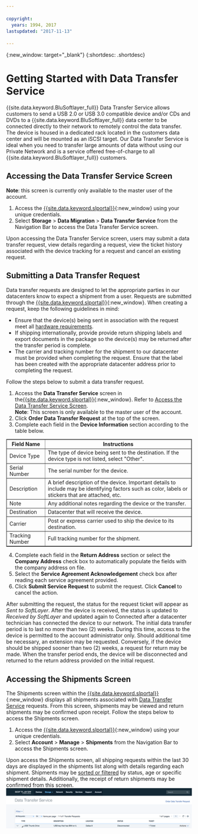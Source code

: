 ```yaml
---

copyright:
  years: 1994, 2017
lastupdated: "2017-11-13"

---
```

{:new_window: target="_blank"}
{:shortdesc: .shortdesc}

# Getting Started with Data Transfer Service

{{site.data.keyword.BluSoftlayer_full}} Data Transfer Service allows customers to send a USB 2.0 or USB 3.0 compatible device and/or CDs and DVDs to a {{site.data.keyword.BluSoftlayer_full}} data center to be connected directly to their network to remotely control the data transfer. The device is housed in a dedicated rack located in the customers data center and will be mounted as an iSCSI target.  Our Data Transfer Service is ideal when you need to transfer large amounts of data without using our Private Network and is a service offered free-of-charge to all {{site.data.keyword.BluSoftlayer_full}} customers.

## Accessing the Data Transfer Service Screen

**Note**: this screen is currently only available to the master user of the account.

1. Access the [{{site.data.keyword.slportal}}](https://control.softlayer.com/){:new_window} using your unique credentials.
2. Select **Storage** > **Data Migration** > **Data Transfer Service** from the Navigation Bar to access the Data Transfer Service screen. <br/>

Upon accessing the Data Transfer Service screen, users may submit a data transfer request, view details regarding a request, view the ticket history associated with the device tracking for a request and cancel an existing request.

## Submitting a Data Transfer Request

Data transfer requests are designed to let the appropriate parties in our datacenters know to expect a shipment from a user. Requests are submitted through the [{{site.data.keyword.slportal}}](https://control.softlayer.com/){:new_window}. When creating a request, keep the following guidelines in mind:

- Ensure that the device(s) being sent in association with the request meet all [hardware requirements](/docs/infrastructure/DataTransferService/data-transfer-service-faq.html).
- If shipping internationally, provide provide return shipping labels and export documents in the package so the device(s) may be returned after the transfer period is complete.
- The carrier and tracking number for the shipment to our datacenter must be provided when completing the request. Ensure that the label has been created with the appropriate datacenter address prior to completing the request.

Follow the steps below to submit a data transfer request.

1. Access the **Data Transfer Service** screen in the[{{site.data.keyword.slportal}}](https://control.softlayer.com/){:new_window}. Refer to [Access the Data Transfer Service Screen](access-data-transfer-service-screen.html). <br/> **Note**: This screen is only available to the master user of the account.
2. Click **Order Data Transfer Request** at the top of the screen.
3. Complete each field in the **Device Information** section according to the table below.
<table border="1"><tbody><tr><th>Field Name</th><th>Instructions</th></tr><tr><td>Device Type</td><td>The type of device being sent to the destination. If the device type is not listed, select "Other".</td></tr><tr><td>Serial Number</td><td> The serial number for the device.</td></tr><tr><td>Description</td><td>A brief description of the device. Important details to include may be identifying factors such as color, labels or stickers that are attached, etc.</td></tr><tr><td>Note</td><td>Any additional notes regarding the device or the transfer.</td></tr><tr><td>Destination</td><td>Datacenter that will receive the device.</td></tr><tr><td>Carrier</td><td>Post or express carrier used to ship the device to its destination.</td></tr><tr><td>Tracking Number</td><td>Full tracking number for the shipment.</td></tr></tbody></table>

4. Complete each field in the **Return Address** section or select the **Company Address** check box to automatically populate the fields with the company address on file.
5. Select the **Service Agreement Acknowledgement** check box after reading each service agreement provided.
6. Click **Submit Service Request** to submit the request. Click **Cancel** to cancel the action.

After submitting the request, the status for the request ticket will appear as *Sent to SoftLayer*. After the device is received, the status is updated to *Received by SoftLayer* and updated again to Connected after a datacenter technician has connected the device to our network. The initial data transfer period is to last no more than two (2) weeks. During this time, access to the device is permitted to the account administrator only. Should additional time be necessary, an extension may be requested. Conversely, if the device should be shipped sooner than two (2) weeks, a request for return may be made. When the transfer period ends, the device will be disconnected and returned to the return address provided on the initial request.


## Accessing the Shipments Screen

The Shipments screen within the [{{site.data.keyword.slportal}}](https://control.softlayer.com/){:new_window} displays all shipments associated with [Data Transfer Service](index.html) requests. From this screen, shipments may be viewed and return shipments may be confirmed upon receipt. Follow the steps below to access the Shipments screen.

1. Access the [{{site.data.keyword.slportal}}](https://control.softlayer.com/){:new_window} using your unique credentials.
2. Select **Account** > **Manage** > **Shipments** from the Navigation Bar to access the Shipments screen.

Upon access the Shipments screen, all shipping requests within the last 30 days are displayed in the shipments list along with details regarding each shipment. Shipments may be [sorted or filtered](sort-or-filter-shipments-list.html) by status, age or specific shipment details. Additionally, the receipt of return shipments may be confirmed from this screen.
![Shipments Screen](/images/DTSShipmentScreen1.png)
